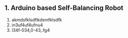 ## 1. Arduino based Self-Balancing Robot
1. akmdsfklsdflkdsmfklsdfk
2. in3uf4uf4ufnu4
3. l34f-034,0-43,.fg4


